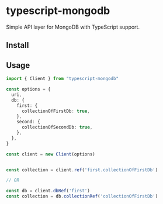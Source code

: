 # typescript-mongodb

Simple API layer for MongoDB with TypeScript support.

## Install

## Usage

```ts
import { Client } from "typescript-mongodb"

const options = {
  uri,
  db: {
    first: {
      collectionOfFirstDb: true,
    },
    second: {
      collectionOfSecondDb: true,
    },
  },
}

const client = new Client(options)


const collection = client.ref('first.collectionOfFirstDb')

// OR

const db = client.dbRef('first')
const collection = db.collectionRef('collectionOfFirstDb')

```

